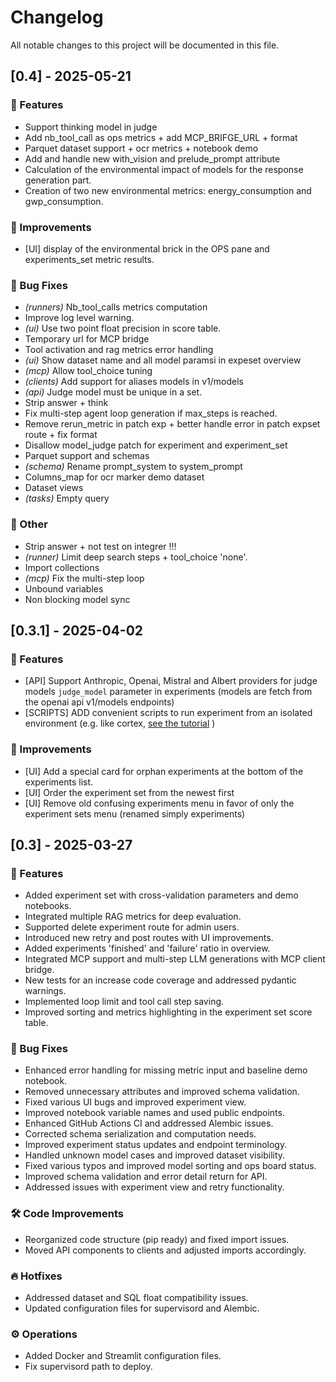 # Changelog

All notable changes to this project will be documented in this file.


## [0.4] - 2025-05-21

### 🚀 Features

- Support thinking model in judge 
- Add nb_tool_call as ops metrics + add MCP_BRIFGE_URL + format
- Parquet dataset support + ocr metrics + notebook demo
- Add and handle new with_vision and prelude_prompt attribute
- Calculation of the environmental impact of models for the response generation part.
- Creation of two new environmental metrics: energy_consumption and gwp_consumption.

### 🔧 Improvements

- [UI] display of the environmental brick in the OPS pane and experiments_set metric results.

### 🐛 Bug Fixes

- *(runners)* Nb_tool_calls metrics computation
- Improve log level warning.
- *(ui)* Use two point float precision in score table.
- Temporary url for MCP bridge
- Tool activation and rag metrics error handling
- *(ui)* Show dataset name and all model paramsi in expeset overview
- *(mcp)* Allow tool_choice tuning
- *(clients)* Add support for aliases models in v1/models
- *(api)* Judge model must be unique in a set.
- Strip answer + think
- Fix multi-step agent loop generation if max_steps is reached.
- Remove rerun_metric in patch exp + better handle error in patch expset route + fix format
- Disallow model_judge patch for experiment and experiment_set
- Parquet support and schemas
- *(schema)* Rename prompt_system to system_prompt
- Columns_map for ocr marker demo dataset
- Dataset views
- *(tasks)* Empty query

### 💼 Other

- Strip answer + not test on integrer !!!
- *(runner)* Limit deep search steps + tool_choice 'none'.
- Import collections
- *(mcp)* Fix the multi-step loop
- Unbound variables
- Non blocking model sync


## [0.3.1] - 2025-04-02

### 🚀 Features

- [API] Support Anthropic, Openai, Mistral and Albert providers for judge models `judge_model` parameter in experiments (models are fetch from the openai api v1/models endpoints)
- [SCRIPTS] ADD convenient scripts to run experiment from an isolated environment (e.g. like cortex, [see the tutorial](https://tchap.gouv.fr/#/room/!GeUSclgFhhSSkwiExz:agent.dinum.tchap.gouv.fr/$BoFMFX0xNyz0FFIIaFUzdIxyshhulBWPYZxP1q9Zm5s?via=agent.dinum.tchap.gouv.fr) )

### 🔧 Improvements

- [UI] Add a special card for orphan experiments at the bottom of the experiments list.
- [UI] Order the experiment set from the newest first
- [UI] Remove old confusing experiments menu in favor of only the experiment sets menu (renamed simply experiments)


## [0.3] - 2025-03-27

### 🚀 Features

- Added experiment set with cross-validation parameters and demo notebooks.
- Integrated multiple RAG metrics for deep evaluation.
- Supported delete experiment route for admin users.
- Introduced new retry and post routes with UI improvements.
- Added experiments 'finished' and 'failure' ratio in overview.
- Integrated MCP support and multi-step LLM generations with MCP client bridge.
- New tests for an increase code coverage and addressed pydantic warnings.
- Implemented loop limit and tool call step saving.
- Improved sorting and metrics highlighting in the experiment set score table.

### 🐛 Bug Fixes

- Enhanced error handling for missing metric input and baseline demo notebook.
- Removed unnecessary attributes and improved schema validation.
- Fixed various UI bugs and improved experiment view.
- Improved notebook variable names and used public endpoints.
- Enhanced GitHub Actions CI and addressed Alembic issues.
- Corrected schema serialization and computation needs.
- Improved experiment status updates and endpoint terminology.
- Handled unknown model cases and improved dataset visibility.
- Fixed various typos and improved model sorting and ops board status.
- Improved schema validation and error detail return for API.
- Addressed issues with experiment view and retry functionality.

### 🛠️ Code Improvements

- Reorganized code structure (pip ready) and fixed import issues.
- Moved API components to clients and adjusted imports accordingly.

### 🔥 Hotfixes

- Addressed dataset and SQL float compatibility issues.
- Updated configuration files for supervisord and Alembic.

### ⚙️ Operations

- Added Docker and Streamlit configuration files.
- Fix supervisord path to deploy.
